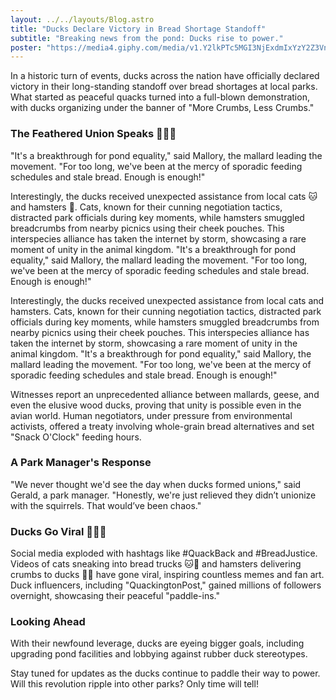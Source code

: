```yaml
---
layout: ../../layouts/Blog.astro
title: "Ducks Declare Victory in Bread Shortage Standoff"
subtitle: "Breaking news from the pond: Ducks rise to power."
poster: "https://media4.giphy.com/media/v1.Y2lkPTc5MGI3NjExdmIxYzY2Z3Vna2JvcG03cHJ3cTVldHYwdDk3ajNpbHJ6ZHNmajJyNyZlcD12MV9pbnRlcm5hbF9naWZfYnlfaWQmY3Q9Zw/NrtgVPbcO9O299m3vg/giphy.gif"
---
```


In a historic turn of events, ducks across the nation have officially declared victory in their long-standing standoff over bread shortages at local parks. What started as peaceful quacks turned into a full-blown demonstration, with ducks organizing under the banner of "More Crumbs, Less Crumbs."  

### The Feathered Union Speaks 🦆🐱🐹
"It's a breakthrough for pond equality," said Mallory, the mallard leading the movement. "For too long, we've been at the mercy of sporadic feeding schedules and stale bread. Enough is enough!"

Interestingly, the ducks received unexpected assistance from local cats 🐱 and hamsters 🐹. Cats, known for their cunning negotiation tactics, distracted park officials during key moments, while hamsters smuggled breadcrumbs from nearby picnics using their cheek pouches. This interspecies alliance has taken the internet by storm, showcasing a rare moment of unity in the animal kingdom.
"It's a breakthrough for pond equality," said Mallory, the mallard leading the movement. "For too long, we've been at the mercy of sporadic feeding schedules and stale bread. Enough is enough!"

Interestingly, the ducks received unexpected assistance from local cats and hamsters. Cats, known for their cunning negotiation tactics, distracted park officials during key moments, while hamsters smuggled breadcrumbs from nearby picnics using their cheek pouches. This interspecies alliance has taken the internet by storm, showcasing a rare moment of unity in the animal kingdom.
"It's a breakthrough for pond equality," said Mallory, the mallard leading the movement. "For too long, we've been at the mercy of sporadic feeding schedules and stale bread. Enough is enough!"

Witnesses report an unprecedented alliance between mallards, geese, and even the elusive wood ducks, proving that unity is possible even in the avian world. Human negotiators, under pressure from environmental activists, offered a treaty involving whole-grain bread alternatives and set "Snack O'Clock" feeding hours.

### A Park Manager's Response
"We never thought we'd see the day when ducks formed unions," said Gerald, a park manager. "Honestly, we're just relieved they didn’t unionize with the squirrels. That would’ve been chaos."

### Ducks Go Viral 📱🦆🐾
Social media exploded with hashtags like #QuackBack and #BreadJustice. Videos of cats sneaking into bread trucks 🐱🚚 and hamsters delivering crumbs to ducks 🐹🦆 have gone viral, inspiring countless memes and fan art. Duck influencers, including "QuackingtonPost," gained millions of followers overnight, showcasing their peaceful "paddle-ins."

### Looking Ahead
With their newfound leverage, ducks are eyeing bigger goals, including upgrading pond facilities and lobbying against rubber duck stereotypes. 

Stay tuned for updates as the ducks continue to paddle their way to power. Will this revolution ripple into other parks? Only time will tell!
